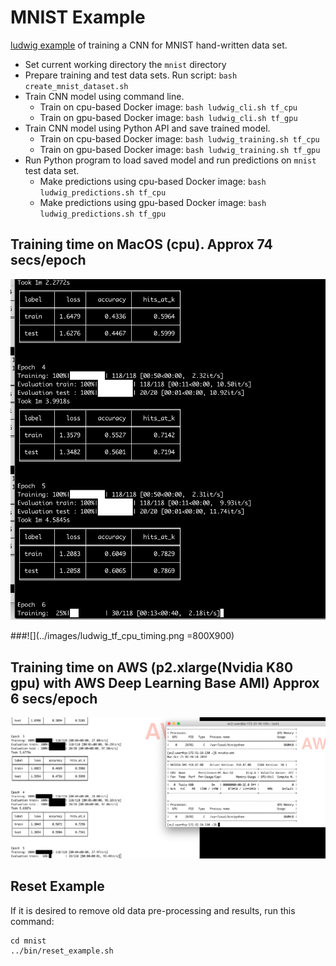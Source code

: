 # MNIST Example

[ludwig example](https://uber.github.io/ludwig/examples/#image-classification-mnist) of training a CNN for MNIST hand-written data set.

* Set current working directory the `mnist` directory
* Prepare training and test data sets.  Run script: `bash create_mnist_dataset.sh`
* Train CNN model using command line.  
  * Train on cpu-based Docker image: `bash ludwig_cli.sh tf_cpu`
  * Train on gpu-based Docker image: `bash ludwig_cli.sh tf_gpu`
* Train CNN model using Python API and save trained model.  
  * Train on cpu-based Docker image: `bash ludwig_training.sh tf_cpu`
  * Train on gpu-based Docker image: `bash ludwig_training.sh tf_gpu`
* Run Python program to load saved model and run predictions on `mnist` test data set.
  * Make predictions using cpu-based Docker image: `bash ludwig_predictions.sh tf_cpu`
  * Make predictions using gpu-based Docker image: `bash ludwig_predictions.sh tf_gpu`

## Training time on MacOS (cpu).  Approx 74 secs/epoch
<img src="https://github.com/jimthompson5802/ludwig_examples/blob/master/images/ludwig_tf_cpu_timing.png" >

###![](../images/ludwig_tf_cpu_timing.png =800X900)

## Training time on AWS (p2.xlarge(Nvidia K80 gpu) with AWS Deep Learning Base AMI)  Approx 6 secs/epoch
![](../images/ludwig_tf_gpu_timing.png)


## Reset Example
If it is desired to remove old data pre-processing and results, run this command:
``` 
cd mnist
../bin/reset_example.sh
```